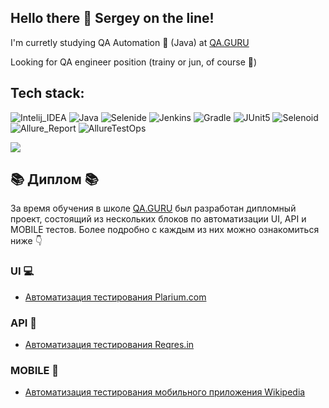 ## Hello there 👋 Sergey on the line!

I'm curretly studying QA Automation :robot: (Java) at [QA.GURU](https://qa.guru/)

Looking for QA engineer position (trainy or jun, of course :see_no_evil:)

## Tech stack:

![Intelij_IDEA](https://user-images.githubusercontent.com/99273725/168653017-0ddf726f-b904-4a61-8007-ce1ea3297948.png)
![Java](https://user-images.githubusercontent.com/99273725/168653045-bc0799d8-6d47-4581-baf1-c3d207224e89.png)
![Selenide](https://user-images.githubusercontent.com/99273725/168653108-230eda2f-92d8-4256-bcf1-6b19b5682554.png)
![Jenkins](https://user-images.githubusercontent.com/99273725/168653148-749aa49f-bc7b-4409-99b4-dd769fdbb185.png)
![Gradle](https://user-images.githubusercontent.com/99273725/168653175-6faf5110-e851-4952-ab65-62a9bdf3bc63.png)
![JUnit5](https://user-images.githubusercontent.com/99273725/168653195-d98acf06-5244-4904-a6fb-ce1f78192623.png)
![Selenoid](https://user-images.githubusercontent.com/99273725/168653230-8b4f914f-89ac-4309-b5b0-b818812b77ec.png)
![Allure_Report](https://user-images.githubusercontent.com/99273725/168653253-24059f16-42e5-46f2-9f49-3b4d6c6bf874.png)
![AllureTestOps](https://user-images.githubusercontent.com/99273725/168653273-5c9b800e-a2a2-40c0-a6dc-31dbf494ec29.png)


![](https://github-profile-summary-cards.vercel.app/api/cards/profile-details?username=Kashtos90&theme=solarized_dark)

## :books: Диплом :books:
За время обучения в школе [QA.GURU](https://qa.guru/) был разработан дипломный проект, состоящий из нескольких блоков по автоматизации UI, API и MOBILE тестов. Более подробно с каждым из них можно ознакомиться ниже :point_down:

### UI :computer: 
- [Автоматизация тестирования Plarium.com](https://github.com/Kashtos90/plarium_web)

### API :abacus: 
- [Автоматизация тестирования Reqres.in](https://github.com/Kashtos90/rest-api-test)

### MOBILE :iphone:
- [Автоматизация тестирования мобильного приложения Wikipedia](https://github.com/Kashtos90/mobile-tests/tree/22hw)
